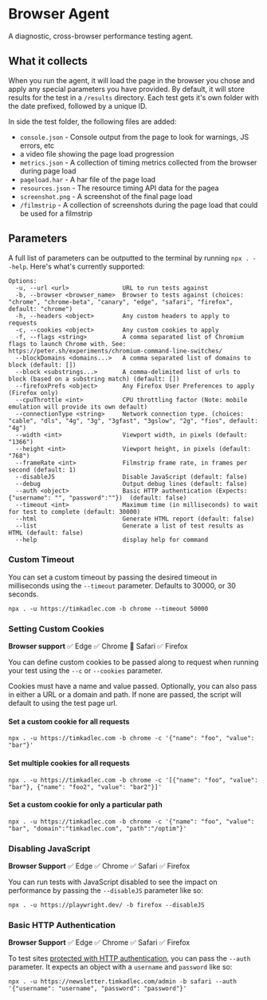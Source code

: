 # Browser Agent

A diagnostic, cross-browser performance testing agent.

## What it collects

When you run the agent, it will load the page in the browser you chose and apply any special parameters you have provided. By default, it will store results for the test in a `/results` directory. Each test gets it's own folder with the date prefixed, followed by a unique ID.

In side the test folder, the following files are added:

- `console.json` - Console output from the page to look for warnings, JS errors, etc
- a video file showing the page load progression
- `metrics.json` - A collection of timing metrics collected from the browser during page load
- `pageload.har` - A har file of the page load
- `resources.json` - The resource timing API data for the pagea
- `screenshot.png` - A screenshot of the final page load
- `/filmstrip` - A collection of screenshots during the page load that could be used for a filmstrip

## Parameters

A full list of parameters can be outputted to the terminal by running `npx . --help`. Here's what's currently supported:

```
Options:
  -u, --url <url>               URL to run tests against
  -b, --browser <browser_name>  Browser to tests against (choices: "chrome", "chrome-beta", "canary", "edge", "safari", "firefox", default: "chrome")
  -h, --headers <object>        Any custom headers to apply to requests
  -c, --cookies <object>        Any custom cookies to apply
  -f, --flags <string>          A comma separated list of Chromium flags to launch Chrome with. See: https://peter.sh/experiments/chromium-command-line-switches/
  --blockDomains <domains...>   A comma separated list of domains to block (default: [])
  --block <substrings...>       A comma-delimited list of urls to block (based on a substring match) (default: [])
  --firefoxPrefs <object>       Any Firefox User Preferences to apply (Firefox only)
  --cpuThrottle <int>           CPU throttling factor (Note: mobile emulation will provide its own default)
  --connectionType <string>     Network connection type. (choices: "cable", "dls", "4g", "3g", "3gfast", "3gslow", "2g", "fios", default: "4g")
  --width <int>                 Viewport width, in pixels (default: "1366")
  --height <int>                Viewport height, in pixels (default: "768")
  --frameRate <int>             Filmstrip frame rate, in frames per second (default: 1)
  --disableJS                   Disable JavaScript (default: false)
  --debug                       Output debug lines (default: false)
  --auth <object>               Basic HTTP authentication (Expects: {"username": "", "password":""})  (default: false)
  --timeout <int>               Maximum time (in milliseconds) to wait for test to complete (default: 30000)
  --html                        Generate HTML report (default: false)
  --list                        Generate a list of test results as HTML (default: false)
  --help                        display help for command
```

### Custom Timeout

You can set a custom timeout by passing the desired timeout in milliseconds using the `--timeout` parameter. Defaults to 30000, or 30 seconds.

```
npx . -u https://timkadlec.com -b chrome --timeout 50000
```

### Setting Custom Cookies

**Browser support**
✅ Edge
✅ Chrome
🚫 Safari
✅ Firefox

You can define custom cookies to be passed along to request when running your test using the `--c` or `--cookies` parameter.

Cookies must have a name and value passed. Optionally, you can also pass in either a URL or a domain and path. If none are passed, the script will default to using the test page url.

#### Set a custom cookie for all requests

```
npx . -u https://timkadlec.com -b chrome -c '{"name": "foo", "value": "bar"}'
```

#### Set multiple cookies for all requests

```
npx . -u https://timkadlec.com -b chrome -c '[{"name": "foo", "value": "bar"}, {"name": "foo2", "value": "bar2"}]'
```

#### Set a custom cookie for only a particular path

```
npx . -u https://timkadlec.com -b chrome -c '{"name": "foo", "value": "bar", "domain":"timkadlec.com", "path":"/optim"}'
```

### Disabling JavaScript

**Browser Support**
✅ Edge
✅ Chrome
✅ Safari
✅ Firefox

You can run tests with JavaScript disabled to see the impact on performance by passing the `--disableJS` parameter like so:

```
npx . -u https://playwright.dev/ -b firefox --disableJS
```

### Basic HTTP Authentication

**Browser Support**
✅ Edge
✅ Chrome
✅ Safari
✅ Firefox

To test sites [protected with HTTP authentication](https://developer.mozilla.org/en-US/docs/Web/HTTP/Authentication), you can pass the `--auth` parameter. It expects an object with a `username` and `password` like so:

```
npx . -u https://newsletter.timkadlec.com/admin -b safari --auth '{"username": "username", "password": "password"}'
```
